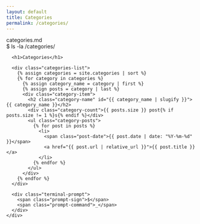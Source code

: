 ```yaml
---
layout: default
title: Categories
permalink: /categories/
---
```


<div class="categories-page">
  <div class="terminal-window">
    <div class="terminal-header">
      <div class="terminal-controls">
        <span class="control close"></span>
        <span class="control minimize"></span>
        <span class="control maximize"></span>
      </div>
      <div class="terminal-title">categories.md</div>
    </div>
    <div class="terminal-content">
      <div class="terminal-prompt">
        <span class="prompt-sign">$</span>
        <span class="prompt-command">ls -la /categories/</span>
      </div>
      
      <h1>Categories</h1>
      
      <div class="categories-list">
        {% assign categories = site.categories | sort %}
        {% for category in categories %}
          {% assign category_name = category | first %}
          {% assign posts = category | last %}
          <div class="category-item">
            <h2 class="category-name" id="{{ category_name | slugify }}">{{ category_name }}</h2>
            <div class="category-count">{{ posts.size }} post{% if posts.size != 1 %}s{% endif %}</div>
            <ul class="category-posts">
              {% for post in posts %}
                <li>
                  <span class="post-date">{{ post.date | date: "%Y-%m-%d" }}</span>
                  <a href="{{ post.url | relative_url }}">{{ post.title }}</a>
                </li>
              {% endfor %}
            </ul>
          </div>
        {% endfor %}
      </div>
      
      <div class="terminal-prompt">
        <span class="prompt-sign">$</span>
        <span class="prompt-command">_</span>
      </div>
    </div>
  </div>
</div>

<style>
  .categories-list {
    margin: 2rem 0;
  }
  
  .category-item {
    margin-bottom: 2rem;
    padding-bottom: 1rem;
    border-bottom: 1px dashed var(--terminal-border);
  }
  
  .category-name {
    color: var(--accent-primary);
    margin-bottom: 0.5rem;
  }
  
  .category-count {
    color: var(--text-secondary);
    font-size: 0.9rem;
    margin-bottom: 1rem;
  }
  
  .category-posts {
    list-style: none;
  }
  
  .category-posts li {
    margin-bottom: 0.5rem;
  }
  
  .post-date {
    color: var(--text-secondary);
    font-size: 0.9rem;
    margin-right: 1rem;
  }
</style>
